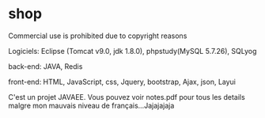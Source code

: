 # shop

Commercial use is prohibited due to copyright reasons


Logiciels:
Eclipse (Tomcat v9.0, jdk 1.8.0), phpstudy(MySQL 5.7.26), SQLyog

back-end:
JAVA, Redis

front-end:
HTML, JavaScript, css,
Jquery, bootstrap,
Ajax, json, Layui


C'est un projet JAVAEE. Vous pouvez voir notes.pdf pour tous les details malgre mon mauvais niveau de français...Jajajajaja
